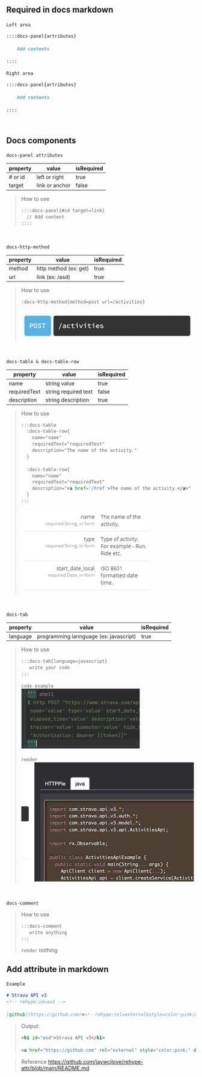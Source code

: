 ## Required in docs markdown
`Left area`
``` markdown
::::docs-panel{artributes}

    Add contents

::::
```

`Right area`
``` markdown
::::docs-panel{artributes}

    Add contents
    
::::
```

<br>

## Docs components

`docs-panel attributes`

| property | value | isRequired |   
| -------- | ----- | ---------- |   
| # or id  | left or right | true |
| target   | link or anchor | false |

> How to use   
> ```markdown
> ::::docs-panel{#id target=link}
>   // Add content
> ::::
> ```

<br>

`docs-http-method`

| property | value | isRequired |   
| -------- | ----- | ---------- |   
| method  | http method (ex: get) | true |
| url   | link (ex: /asd) | true |

> How to use
> ```markdown
> :docs-http-method{method=post url=/activities}
> ```
> ![http-method-image](../images/docs_http_method.png)

<br>

`docs-table & docs-table-row`

| property | value | isRequired |   
| -------- | ----- | ---------- |   
| name | string value | true |
| requiredText | string required text | false |
| description | string description | true |

> How to use
> ```markdown
> :::docs-table
>   :docs-table-row{
>     name="name"
>     requiredText="requiredText"
>     description="The name of the activity."
>   }
> 
>   :docs-table-row{
>     name="name"
>     requiredText="requiredText"
>     description="<a href='/href'>The name of the activity.</a>"
>   }
> :::
> ```
> ![img.png](../images/docs_table.png)

<br>

`docs-tab`

| property | value                                  | isRequired |   
| -------- |----------------------------------------| ---------- |   
| language  | programming lannguage (ex: javascript) | true |

> How to use
> ```markdown
> :::docs-tab{language=javascript}
>    write your code
> :::
> ```
> `code example` <br>
> ![http-method-image](../images/docs_tab_code.png) <br><br>
> `render` <br>
> ![http-method-image](../images/docs_tab.png)


<br>

`docs-comment`

> How to use
> ```markdown
> :::docs-comment
>    write anything
> :::
> ```
> `render`
> nothing


## Add attribute in markdown

`Example`
``` markdown
# Strava API v3
<!-- rehype:id=asd -->

[github](https://github.com)<<!--rehype:rel=external&style=color:pink;&data-name=kenny-->
```

> Output:
> ``` html
> <h1 id="asd">Strava API v3</h1>
>  
> <a href="https://github.com" rel="external" style="color:pink;" data-name="kenny">github</a>
> ```

> Reference
> https://github.com/jaywcjlove/rehype-attr/blob/main/README.md

<br>